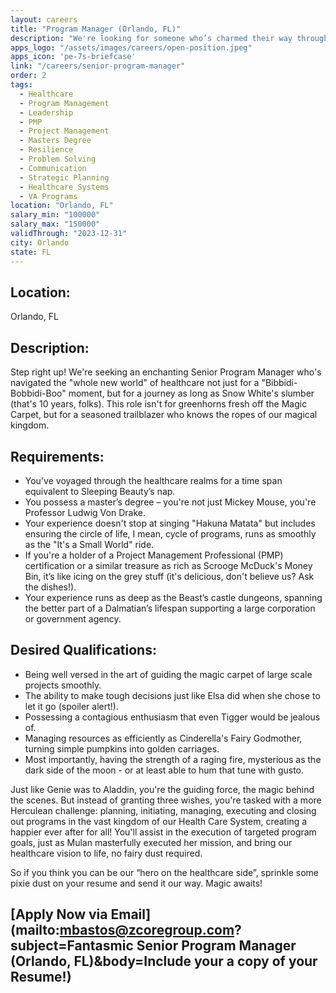 ```yaml
---
layout: careers
title: "Program Manager (Orlando, FL)"
description: "We're looking for someone who’s charmed their way through a healthcare journey as long as Sleeping Beauty's slumber (10 years), boasting a Master's degree and a PMP certification or its equivalent, with an ability to make our healthcare programs soar like Dumbo!"
apps_logo: "/assets/images/careers/open-position.jpeg"
apps_icon: 'pe-7s-briefcase'
link: "/careers/senior-program-manager"
order: 2
tags: 
  - Healthcare
  - Program Management
  - Leadership
  - PMP
  - Project Management
  - Masters Degree
  - Resilience
  - Problem Solving
  - Communication
  - Strategic Planning
  - Healthcare Systems
  - VA Programs
location: "Orlando, FL"
salary_min: "100000"
salary_max: "150000"
validThrough: "2023-12-31"
city: Orlando
state: FL
---
```


## Location: 

Orlando, FL

## Description:

Step right up! We're seeking an enchanting Senior Program Manager who's navigated the "whole new world" of healthcare not just for a "Bibbidi-Bobbidi-Boo" moment, but for a journey as long as Snow White's slumber (that's 10 years, folks). This role isn't for greenhorns fresh off the Magic Carpet, but for a seasoned trailblazer who knows the ropes of our magical kingdom.

## Requirements:

- You've voyaged through the healthcare realms for a time span equivalent to Sleeping Beauty’s nap.
- You possess a master’s degree – you're not just Mickey Mouse, you're Professor Ludwig Von Drake.
- Your experience doesn't stop at singing "Hakuna Matata" but includes ensuring the circle of life, I mean, cycle of programs, runs as smoothly as the "It's a Small World" ride.
- If you're a holder of a Project Management Professional (PMP) certification or a similar treasure as rich as Scrooge McDuck's Money Bin, it’s like icing on the grey stuff (it's delicious, don't believe us? Ask the dishes!).
- Your experience runs as deep as the Beast’s castle dungeons, spanning the better part of a Dalmatian’s lifespan supporting a large corporation or government agency.

## Desired Qualifications:

- Being well versed in the art of guiding the magic carpet of large scale projects smoothly.
- The ability to make tough decisions just like Elsa did when she chose to let it go (spoiler alert!).
- Possessing a contagious enthusiasm that even Tigger would be jealous of.
- Managing resources as efficiently as Cinderella's Fairy Godmother, turning simple pumpkins into golden carriages.
- Most importantly, having the strength of a raging fire, mysterious as the dark side of the moon - or at least able to hum that tune with gusto.

Just like Genie was to Aladdin, you're the guiding force, the magic behind the scenes. But instead of granting three wishes, you're tasked with a more Herculean challenge: planning, initiating, managing, executing and closing out programs in the vast kingdom of our Health Care System, creating a happier ever after for all! You'll assist in the execution of targeted program goals, just as Mulan masterfully executed her mission, and bring our healthcare vision to life, no fairy dust required.

So if you think you can be our “hero on the healthcare side”, sprinkle some pixie dust on your resume and send it our way. Magic awaits!

## [Apply Now via Email](mailto:mbastos@zcoregroup.com?subject=Fantasmic Senior Program Manager (Orlando, FL)&body=Include your a copy of your Resume!)
